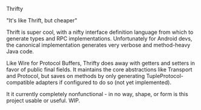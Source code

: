 Thrifty

"It's like Thrift, but cheaper"

Thrift is super cool, with a nifty interface definition language from which to generate types and RPC implementations.
Unfortunately for Android devs, the canonical implementation generates very verbose and method-heavy Java code.

Like Wire for Protocol Buffers, Thrifty does away with getters and setters in favor of public final fields.  It
maintains the core abstractions like Transport and Protocol, but saves on methods by only generating TupleProtocol-compatible
adapters if configured to do so (not yet implemented).

It it currently completely nonfunctional - in no way, shape, or form is this project usable or useful.  WIP.